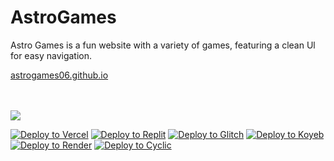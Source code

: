 # AstroGames

Astro Games is a fun website with a variety of games, featuring a clean Ul for easy navigation.

[astrogames06.github.io](https://astro-games.xyz)

<br> <br>
<a href="https://discord.com/invite/MyZCWQM94A">
  <img src="https://invidget.switchblade.xyz/MyZCWQM94A">
</a>

[![Deploy to Vercel](https://binbashbanana.github.io/deploy-buttons/buttons/remade/vercel.svg)](https://vercel.com/new/clone?repository-url=github.com/astrogames06/astrogames06.github.io)
[![Deploy to Replit](https://binbashbanana.github.io/deploy-buttons/buttons/remade/replit.svg)](https://vercel.com/new/clone?repository-url=github.com/astrogames06/astrogames06.github.io)
[![Deploy to Glitch](https://binbashbanana.github.io/deploy-buttons/buttons/remade/glitch.svg)](https://vercel.com/new/clone?repository-url=github.com/astrogames06/astrogames06.github.io)
[![Deploy to Koyeb](https://binbashbanana.github.io/deploy-buttons/buttons/remade/koyeb.svg)](https://app.koyeb.com/deploy?type=git&repository=github.com/astrogames06/astrogames06.github.io)
[![Deploy to Render](https://binbashbanana.github.io/deploy-buttons/buttons/remade/render.svg)](https://render.com/deploy?repo=github.com/astrogames06/astrogames06.github.io)
[![Deploy to Cyclic](https://binbashbanana.github.io/deploy-buttons/buttons/remade/cyclic.svg)](https://app.cyclic.sh/api/app/astrogames06/astrogames06.github.io)
